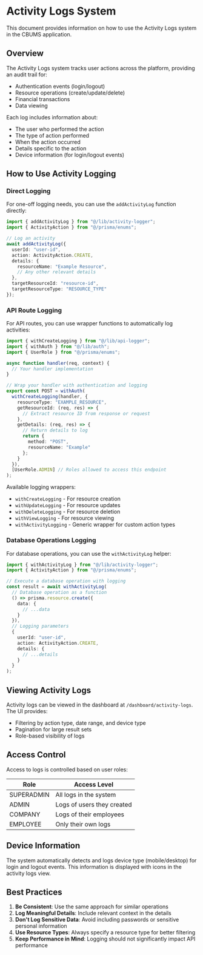 # Activity Logs System

This document provides information on how to use the Activity Logs system in the CBUMS application.

## Overview

The Activity Logs system tracks user actions across the platform, providing an audit trail for:
- Authentication events (login/logout)
- Resource operations (create/update/delete)
- Financial transactions
- Data viewing

Each log includes information about:
- The user who performed the action
- The type of action performed
- When the action occurred
- Details specific to the action
- Device information (for login/logout events)

## How to Use Activity Logging

### Direct Logging

For one-off logging needs, you can use the `addActivityLog` function directly:

```typescript
import { addActivityLog } from "@/lib/activity-logger";
import { ActivityAction } from "@/prisma/enums";

// Log an activity
await addActivityLog({
  userId: "user-id",
  action: ActivityAction.CREATE,
  details: {
    resourceName: "Example Resource",
    // Any other relevant details
  },
  targetResourceId: "resource-id",
  targetResourceType: "RESOURCE_TYPE"
});
```

### API Route Logging

For API routes, you can use wrapper functions to automatically log activities:

```typescript
import { withCreateLogging } from "@/lib/api-logger";
import { withAuth } from "@/lib/auth";
import { UserRole } from "@/prisma/enums";

async function handler(req, context) {
  // Your handler implementation
}

// Wrap your handler with authentication and logging
export const POST = withAuth(
  withCreateLogging(handler, {
    resourceType: "EXAMPLE_RESOURCE",
    getResourceId: (req, res) => {
      // Extract resource ID from response or request
    },
    getDetails: (req, res) => {
      // Return details to log
      return {
        method: "POST",
        resourceName: "Example"
      };
    }
  }),
  [UserRole.ADMIN] // Roles allowed to access this endpoint
);
```

Available logging wrappers:
- `withCreateLogging` - For resource creation
- `withUpdateLogging` - For resource updates
- `withDeleteLogging` - For resource deletion
- `withViewLogging` - For resource viewing
- `withActivityLogging` - Generic wrapper for custom action types

### Database Operations Logging

For database operations, you can use the `withActivityLog` helper:

```typescript
import { withActivityLog } from "@/lib/activity-logger";
import { ActivityAction } from "@/prisma/enums";

// Execute a database operation with logging
const result = await withActivityLog(
  // Database operation as a function
  () => prisma.resource.create({
    data: {
      // ...data
    }
  }),
  // Logging parameters
  {
    userId: "user-id",
    action: ActivityAction.CREATE,
    details: {
      // ...details
    }
  }
);
```

## Viewing Activity Logs

Activity logs can be viewed in the dashboard at `/dashboard/activity-logs`. The UI provides:

- Filtering by action type, date range, and device type
- Pagination for large result sets
- Role-based visibility of logs

## Access Control

Access to logs is controlled based on user roles:

| Role | Access Level |
|------|-------------|
| SUPERADMIN | All logs in the system |
| ADMIN | Logs of users they created |
| COMPANY | Logs of their employees |
| EMPLOYEE | Only their own logs |

## Device Information

The system automatically detects and logs device type (mobile/desktop) for login and logout events. This information is displayed with icons in the activity logs view.

## Best Practices

1. **Be Consistent**: Use the same approach for similar operations
2. **Log Meaningful Details**: Include relevant context in the details
3. **Don't Log Sensitive Data**: Avoid including passwords or sensitive personal information
4. **Use Resource Types**: Always specify a resource type for better filtering
5. **Keep Performance in Mind**: Logging should not significantly impact API performance 
